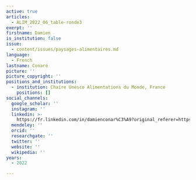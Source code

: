 ```yaml
---
active: true
articles:
  - ALIM_2022_06_table-ronde3
exerpt: ''
firstname: Damien
is_institution: false
issue:
  - content/issues/paysages-alimentaires.md
language:
  - French
lastname: Conaré
picture: ''
picture_copyright: ''
positions_and_institutions:
  - institution: Chaire Unesco Alimentations du Monde, France
    positions: []
social_channels:
  google_scholar: ''
  instagram: ''
  linkedin: >-
    https://fr.linkedin.com/in/damienconar%C3%A9?original_referer=https%3A%2F%2Fwww.google.com%2F
  mendeley: ''
  orcid: ''
  researchgate: ''
  twitter: ''
  website: ''
  wikipedia: ''
years:
  - 2022

---
```

